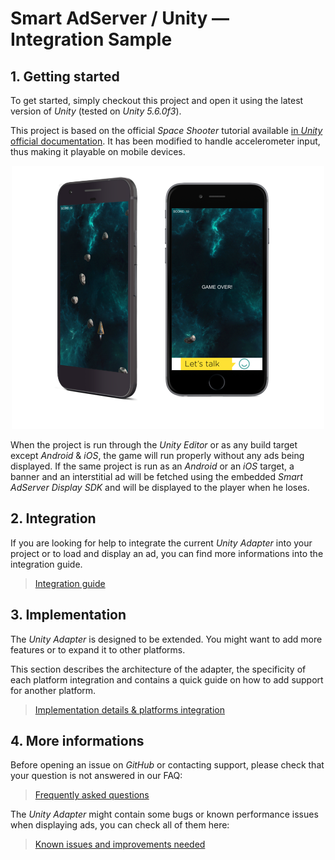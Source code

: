 # Smart AdServer / Unity — Integration Sample

## 1. Getting started

To get started, simply checkout this project and open it using the latest version of _Unity_ (tested on *Unity 5.6.0f3*).

This project is based on the official _Space Shooter_ tutorial available [in _Unity_ official documentation](https://unity3d.com/learn/tutorials/projects/space-shooter-tutorial). It has been modified to handle accelerometer input, thus making it playable on mobile devices.

<p align="center">
  <img src="Images/devices.png" alt="Android & iOS running the sample"/>
</p>

When the project is run through the _Unity Editor_ or as any build target except _Android_ & _iOS_, the game will run properly without any ads being displayed. If the same project is run as an _Android_ or an _iOS_ target, a banner and an interstitial ad will be fetched using the embedded _Smart AdServer Display SDK_ and will be displayed to the player when he loses.

## 2. Integration

If you are looking for help to integrate the current _Unity Adapter_ into your project or to load and display an ad, you can find more informations into the integration guide.

> [Integration guide](integration.md)

## 3. Implementation

The _Unity Adapter_ is designed to be extended. You might want to add more features or to expand it to other platforms.

This section describes the architecture of the adapter, the specificity of each platform integration and contains a quick guide on how to add support for another platform.

> [Implementation details & platforms integration](implementation.md)

## 4. More informations

Before opening an issue on _GitHub_ or contacting support, please check that your question is not answered in our FAQ:

> [Frequently asked questions](faq.md)

The _Unity Adapter_ might contain some bugs or known performance issues when displaying ads, you can check all of them here:

> [Known issues and improvements needed](known_issues.md)
